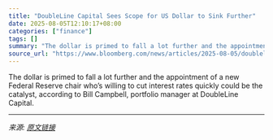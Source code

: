 ```yaml
---
title: "DoubleLine Capital Sees Scope for US Dollar to Sink Further"
date: 2025-08-05T12:10:17+08:00
categories: ["finance"]
tags: []
summary: "The dollar is primed to fall a lot further and the appointment of a new Federal Reserve chair who’s willing to cut interest rates quickly could be the catalyst, according to Bill Campbell, portfolio m"
source_url: "https://www.bloomberg.com/news/articles/2025-08-05/doubleline-capital-sees-scope-for-us-dollar-to-sink-further"
---
```


The dollar is primed to fall a lot further and the appointment of a new Federal Reserve chair who’s willing to cut interest rates quickly could be the catalyst, according to Bill Campbell, portfolio manager at DoubleLine Capital.

---

*来源: [原文链接](https://www.bloomberg.com/news/articles/2025-08-05/doubleline-capital-sees-scope-for-us-dollar-to-sink-further)*
